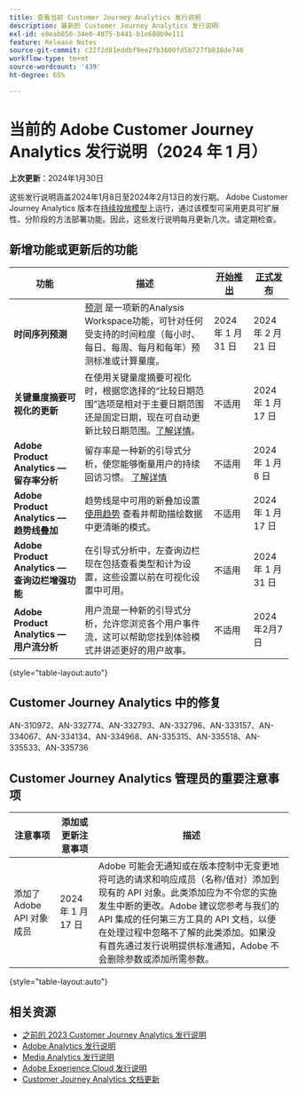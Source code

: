 ```yaml
---
title: 查看当前 Customer Journey Analytics 发行说明
description: 最新的 Customer Journey Analytics 发行说明
exl-id: e8eab856-34e0-4875-b441-b1e680b9e111
feature: Release Notes
source-git-commit: c22f2d81eddbf9ee2fb3600fd5b727fb838de740
workflow-type: tm+mt
source-wordcount: '439'
ht-degree: 65%

---
```


# 当前的 Adobe Customer Journey Analytics 发行说明（2024 年 1 月）

**上次更新**：2024年1月30日

这些发行说明涵盖2024年1月8日至2024年2月13日的发行期。 Adobe Customer Journey Analytics 版本在[持续投放模型](releases.md)上运行，通过该模型可采用更具可扩展性、分阶段的方法部署功能。因此，这些发行说明每月更新几次。请定期检查。

## 新增功能或更新后的功能

| 功能 | 描述 | [开始推出](releases.md) | [正式发布](releases.md) |
| ----------- | ---------- | ------- | ---- |
| **时间序列预测** | [预测](../analysis-workspace/c-forecast/forecasting.md) 是一项新的Analysis Workspace功能，可针对任何受支持的时间粒度（每小时、每日、每周、每月和每年）预测标准或计算量度。 | 2024 年 1 月 31 日 | 2024 年 2 月 21 日 |
| **关键量度摘要可视化的更新** | 在使用关键量度摘要可视化时，根据您选择的“比较日期范围”选项是相对于主要日期范围还是固定日期，现在可自动更新比较日期范围。[了解详情](/help/analysis-workspace/visualizations/key-metric.md)。 | 不适用 | 2024 年 1 月 17 日 |
| **Adobe Product Analytics — 留存率分析** | 留存率是一种新的引导式分析，使您能够衡量用户的持续回访习惯。 [了解详情](../guided-analysis/types/retention-rates.md) | 不适用 | 2024 年 1 月 8 日 |
| **Adobe Product Analytics — 趋势线叠加** | 趋势线是中可用的新叠加设置 [使用趋势](/help/guided-analysis/types/usage.md) 查看并帮助描绘数据中更清晰的模式。 | 不适用 | 2024 年 1 月 17 日 |
| **Adobe Product Analytics — 查询边栏增强功能** | 在引导式分析中，左查询边栏现在包括查看类型和计为设置，这些设置以前在可视化设置中可用。 | 不适用 | 2024 年 1 月 31 日 |
| **Adobe Product Analytics — 用户流分析** | 用户流是一种新的引导式分析，允许您浏览各个用户事件流，这可以帮助您找到体验模式并讲述更好的用户故事。 | 不适用 | 2024年2月7日 |

{style="table-layout:auto"}

## Customer Journey Analytics 中的修复

AN-310972、AN-332774、AN-332793、AN-332796、AN-333157、AN-334067、AN-334134、AN-334968、AN-335315、AN-335518、AN-335533、AN-335736

## Customer Journey Analytics 管理员的重要注意事项

| 注意事项 | 添加或更新注意事项 | 描述 |
| --- | --- | --- |
| 添加了 Adobe API 对象成员 | 2024 年 1 月 17 日 | Adobe 可能会无通知或在版本控制中无变更地将可选的请求和响应成员（名称/值对）添加到现有的 API 对象。此类添加应为不令您的实施发生中断的更改。Adobe 建议您参考与我们的 API 集成的任何第三方工具的 API 文档，以便在处理过程中忽略不了解的此类添加。如果没有首先通过发行说明提供标准通知，Adobe 不会删除参数或添加所需参数。 |

{style="table-layout:auto"}

## 相关资源

* [之前的 2023 Customer Journey Analytics 发行说明](/help/release-notes/2023.md)
* [Adobe Analytics 发行说明](https://experienceleague.adobe.com/docs/analytics/release-notes/latest.html?lang=zh-Hans)
* [Media Analytics 发行说明](https://experienceleague.adobe.com/docs/media-analytics/using/additional-resources/release-notes.html?lang=zh-Hans)
* [Adobe Experience Cloud 发行说明](https://experienceleague.adobe.com/docs/release-notes/experience-cloud/current.html?lang=zh-Hans)
* [Customer Journey Analytics 文档更新](/help/release-notes/doc-changes.md)
